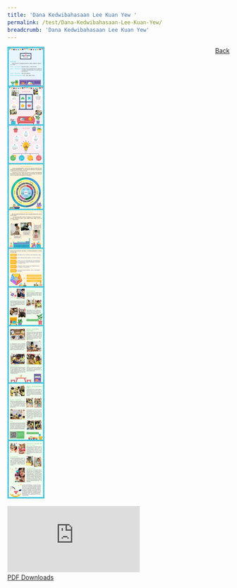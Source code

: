 ```yaml
---
title: 'Dana Kedwibahasaan Lee Kuan Yew '
permalink: /test/Dana-Kedwibahasaan-Lee-Kuan-Yew/
breadcrumb: 'Dana Kedwibahasaan Lee Kuan Yew'
---
```

<a href="/gallery/pameran- bahasa- melayu-malay-language-exhibitions-c/schools/" style="float:right;">Back</a>
 <img src="/images/AGAPE-Presch-Poster.jpg"> <br/>
<div class="video-container">
  <iframe src="https://www.youtube.com/embed/d6fmLlW8eoE" frameborder="0" allow="accelerometer; autoplay; encrypted-media; gyroscope; picture-in-picture" allowfullscreen></iframe></div>
<a href="/Sharing-Sessions/01-website-exhibitor-template-pdf.pdf" download>PDF Downloads</a>
